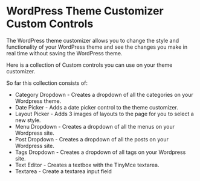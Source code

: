 # WordPress Theme Customizer Custom Controls

The WordPress theme customizer allows you to change the style and functionality of your WordPress theme and see the changes you make in real time without saving the WordPress theme.

Here is a collection of Custom controls you can use on your theme customizer.

So far this collection consists of:

- Category Dropdown - Creates a dropdown of all the categories on your Wordpress theme.
- Date Picker       - Adds a date picker control to the theme customizer.
- Layout Picker     - Adds 3 images of layouts to the page for you to select a new style.
- Menu Dropdown     - Creates a dropdown of all the menus on your Wordpress site.
- Post Dropdown     - Creates a dropdown of all the posts on your Wordpress site.
- Tags Dropdown     - Creates a dropdown of all tags on your Wordpress site.
- Text Editor       - Creates a textbox with the TinyMce textarea.
- Textarea          - Create a textarea input field
